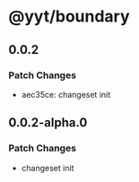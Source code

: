 # @yyt/boundary

## 0.0.2

### Patch Changes

- aec35ce: changeset init

## 0.0.2-alpha.0

### Patch Changes

- changeset init
